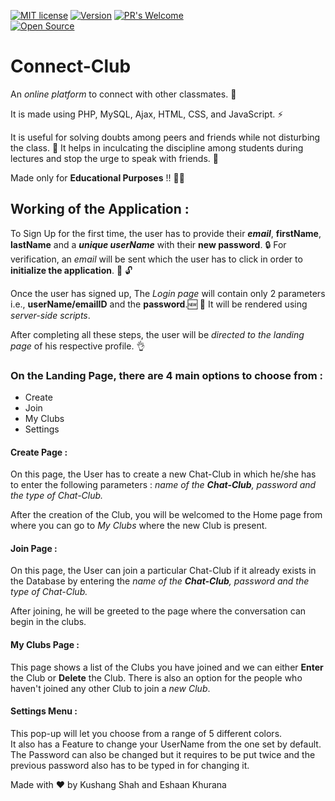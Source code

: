 [![MIT license](https://img.shields.io/badge/License-MIT-blue.svg)](https://lbesson.mit-license.org/)
[![Version](https://badge.fury.io/gh/tterb%2FHyde.svg)](https://badge.fury.io/gh/tterb%2FHyde)
[![PR's Welcome](https://img.shields.io/badge/PRs-welcome-brightgreen.svg?style=flat)](http://makeapullrequest.com)  
[![Open Source](https://badges.frapsoft.com/os/v1/open-source.svg?v=103)](https://opensource.org/)


# Connect-Club
An *online platform* to connect with other classmates. :wave:

It is made using PHP, MySQL, Ajax, HTML, CSS, and JavaScript. :zap:

It is useful for solving doubts among peers and friends while not disturbing the class. :speak_no_evil: It helps in inculcating the discipline among students during lectures and stop the urge to speak with friends. 🤫

Made only for **Educational Purposes** !! :man_technologist:

## Working of the Application : 

To Sign Up for the first time, the user has to provide their ***email***, **firstName**, **lastName** and a ***unique userName*** with their **new password**. :lock:
For verification, an *email* will be sent which the user has to click in order to **initialize the application**. :email: :unlock:

Once the user has signed up, The *Login page* will contain only 2 parameters i.e., **userName/emailID** and the **password**.:new: :key:
It will be rendered using *server-side scripts*. 

After completing all these steps, the user will be *directed to the landing page* of his respective profile. :ok_hand:

### On the Landing Page, there are 4 main options to choose from :
- Create
- Join
- My Clubs
- Settings

#### Create Page : 
On this page, the User has to create a new Chat-Club in which he/she has to enter the following parameters : *name of the **Chat-Club**, password and the type of Chat-Club.*

After the creation of the Club, you will be welcomed to the Home page from where you can go to *My Clubs* where the new Club is present.

#### Join Page :
On this page, the User can join a particular Chat-Club if it already exists in the Database by entering the *name of the **Chat-Club**, password and the type of Chat-Club.*

After joining, he will be greeted to the page where the conversation can begin in the clubs.

#### My Clubs Page : 
This page shows a list of the Clubs you have joined and we can either **Enter** the Club or **Delete** the Club. There is also an option for the people who haven't joined any other Club to join a *new Club*.

#### Settings Menu : 
This pop-up will let you choose from a range of 5 different colors.\
It also has a Feature to change your UserName from the one set by default.\
The Password can also be changed but it requires to be put twice and the previous password also has to be typed in for changing it.

Made with :heart: by Kushang Shah and Eshaan Khurana
